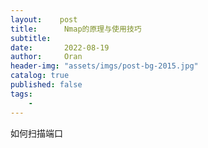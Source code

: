 ```yaml
---
layout:    post
title:      Nmap的原理与使用技巧
subtitle:   
date:       2022-08-19
author:     Oran
header-img: "assets/imgs/post-bg-2015.jpg"
catalog: true
published: false
tags:
    - 
---
```

如何扫描端口